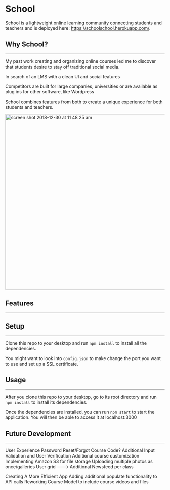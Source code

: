 # School

School is a lightweight online learning community connecting students and teachers and is deployed here: https://schoolschool.herokuapp.com/.

## Why School?
---
My past work creating and organizing online courses led me to discover that students desire to stay off traditional social media.

In search of an LMS with a clean UI and social features

Competitors are built for large companies, universities or are available as plug ins for other software, like Wordpress

School combines features from both to create a unique experience for both students and teachers.

<img width="554" alt="screen shot 2018-12-30 at 11 48 25 am" src="https://user-images.githubusercontent.com/35474050/50549800-e3b49a80-0c28-11e9-9f8f-2ff88f5a7f54.png">

## Features
---

## Setup
---
Clone this repo to your desktop and run `npm install` to install all the dependencies.

You might want to look into `config.json` to make change the port you want to use and set up a SSL certificate.

## Usage
---
After you clone this repo to your desktop, go to its root directory and run `npm install` to install its dependencies.

Once the dependencies are installed, you can run  `npm start` to start the application. You will then be able to access it at localhost:3000


## Future Development
---
User Experience
Password Reset/Forgot Course Code?
Additional Input Validation and User Verification
Additional course customization
Implementing Amazon S3 for file storage
Uploading multiple photos as once/galleries
User grid ---> Additional Newsfeed per class

Creating A More Efficient App
Adding additional populate functionality to API calls
Reworking Course Model to include course videos and files
